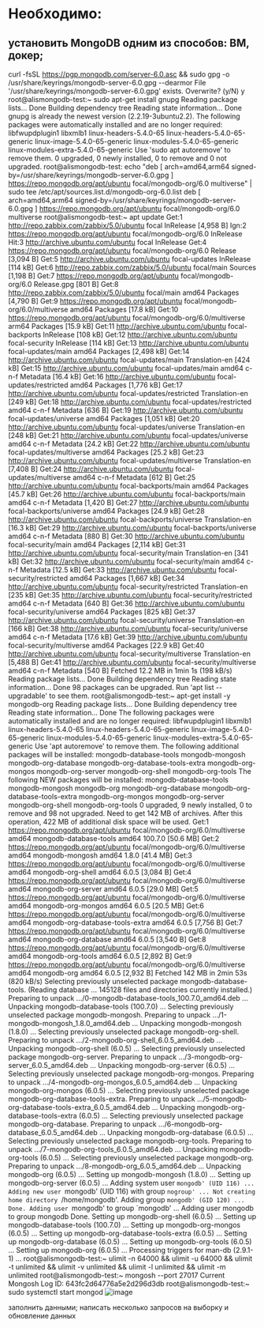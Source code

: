 # Необходимо:

## установить MongoDB одним из способов: ВМ, докер;
curl -fsSL https://pgp.mongodb.com/server-6.0.asc && sudo gpg -o /usr/share/keyrings/mongodb-server-6.0.gpg  --dearmor
File '/usr/share/keyrings/mongodb-server-6.0.gpg' exists. Overwrite? (y/N) y
root@alismongodb-test:~ sudo apt-get install gnupg
Reading package lists... Done
Building dependency tree
Reading state information... Done
gnupg is already the newest version (2.2.19-3ubuntu2.2).
The following packages were automatically installed and are no longer required:
  libfwupdplugin1 libxmlb1 linux-headers-5.4.0-65 linux-headers-5.4.0-65-generic linux-image-5.4.0-65-generic linux-modules-5.4.0-65-generic linux-modules-extra-5.4.0-65-generic
Use 'sudo apt autoremove' to remove them.
0 upgraded, 0 newly installed, 0 to remove and 0 not upgraded.
root@alismongodb-test: echo "deb [ arch=amd64,arm64 signed-by=/usr/share/keyrings/mongodb-server-6.0.gpg ] https://repo.mongodb.org/apt/ubuntu focal/mongodb-org/6.0 multiverse" | sudo tee /etc/apt/sources.list.d/mongodb-org-6.0.list
deb [ arch=amd64,arm64 signed-by=/usr/share/keyrings/mongodb-server-6.0.gpg ] https://repo.mongodb.org/apt/ubuntu focal/mongodb-org/6.0 multiverse
root@alismongodb-test:~ apt update
Get:1 http://repo.zabbix.com/zabbix/5.0/ubuntu focal InRelease [4,958 B]
Ign:2 https://repo.mongodb.org/apt/ubuntu focal/mongodb-org/6.0 InRelease
Hit:3 http://archive.ubuntu.com/ubuntu focal InRelease
Get:4 https://repo.mongodb.org/apt/ubuntu focal/mongodb-org/6.0 Release [3,094 B]
Get:5 http://archive.ubuntu.com/ubuntu focal-updates InRelease [114 kB]
Get:6 http://repo.zabbix.com/zabbix/5.0/ubuntu focal/main Sources [1,198 B]
Get:7 https://repo.mongodb.org/apt/ubuntu focal/mongodb-org/6.0 Release.gpg [801 B]
Get:8 http://repo.zabbix.com/zabbix/5.0/ubuntu focal/main amd64 Packages [4,790 B]
Get:9 https://repo.mongodb.org/apt/ubuntu focal/mongodb-org/6.0/multiverse amd64 Packages [17.8 kB]
Get:10 https://repo.mongodb.org/apt/ubuntu focal/mongodb-org/6.0/multiverse arm64 Packages [15.9 kB]
Get:11 http://archive.ubuntu.com/ubuntu focal-backports InRelease [108 kB]
Get:12 http://archive.ubuntu.com/ubuntu focal-security InRelease [114 kB]
Get:13 http://archive.ubuntu.com/ubuntu focal-updates/main amd64 Packages [2,498 kB]
Get:14 http://archive.ubuntu.com/ubuntu focal-updates/main Translation-en [424 kB]
Get:15 http://archive.ubuntu.com/ubuntu focal-updates/main amd64 c-n-f Metadata [16.4 kB]
Get:16 http://archive.ubuntu.com/ubuntu focal-updates/restricted amd64 Packages [1,776 kB]
Get:17 http://archive.ubuntu.com/ubuntu focal-updates/restricted Translation-en [249 kB]
Get:18 http://archive.ubuntu.com/ubuntu focal-updates/restricted amd64 c-n-f Metadata [636 B]
Get:19 http://archive.ubuntu.com/ubuntu focal-updates/universe amd64 Packages [1,051 kB]
Get:20 http://archive.ubuntu.com/ubuntu focal-updates/universe Translation-en [248 kB]
Get:21 http://archive.ubuntu.com/ubuntu focal-updates/universe amd64 c-n-f Metadata [24.2 kB]
Get:22 http://archive.ubuntu.com/ubuntu focal-updates/multiverse amd64 Packages [25.2 kB]
Get:23 http://archive.ubuntu.com/ubuntu focal-updates/multiverse Translation-en [7,408 B]
Get:24 http://archive.ubuntu.com/ubuntu focal-updates/multiverse amd64 c-n-f Metadata [612 B]
Get:25 http://archive.ubuntu.com/ubuntu focal-backports/main amd64 Packages [45.7 kB]
Get:26 http://archive.ubuntu.com/ubuntu focal-backports/main amd64 c-n-f Metadata [1,420 B]
Get:27 http://archive.ubuntu.com/ubuntu focal-backports/universe amd64 Packages [24.9 kB]
Get:28 http://archive.ubuntu.com/ubuntu focal-backports/universe Translation-en [16.3 kB]
Get:29 http://archive.ubuntu.com/ubuntu focal-backports/universe amd64 c-n-f Metadata [880 B]
Get:30 http://archive.ubuntu.com/ubuntu focal-security/main amd64 Packages [2,114 kB]
Get:31 http://archive.ubuntu.com/ubuntu focal-security/main Translation-en [341 kB]
Get:32 http://archive.ubuntu.com/ubuntu focal-security/main amd64 c-n-f Metadata [12.5 kB]
Get:33 http://archive.ubuntu.com/ubuntu focal-security/restricted amd64 Packages [1,667 kB]
Get:34 http://archive.ubuntu.com/ubuntu focal-security/restricted Translation-en [235 kB]
Get:35 http://archive.ubuntu.com/ubuntu focal-security/restricted amd64 c-n-f Metadata [640 B]
Get:36 http://archive.ubuntu.com/ubuntu focal-security/universe amd64 Packages [825 kB]
Get:37 http://archive.ubuntu.com/ubuntu focal-security/universe Translation-en [166 kB]
Get:38 http://archive.ubuntu.com/ubuntu focal-security/universe amd64 c-n-f Metadata [17.6 kB]
Get:39 http://archive.ubuntu.com/ubuntu focal-security/multiverse amd64 Packages [22.9 kB]
Get:40 http://archive.ubuntu.com/ubuntu focal-security/multiverse Translation-en [5,488 B]
Get:41 http://archive.ubuntu.com/ubuntu focal-security/multiverse amd64 c-n-f Metadata [540 B]
Fetched 12.2 MB in 1min 1s (198 kB/s)
Reading package lists... Done
Building dependency tree
Reading state information... Done
98 packages can be upgraded. Run 'apt list --upgradable' to see them.
root@alismongodb-test:~ apt-get install -y mongodb-org
Reading package lists... Done
Building dependency tree
Reading state information... Done
The following packages were automatically installed and are no longer required:
  libfwupdplugin1 libxmlb1 linux-headers-5.4.0-65 linux-headers-5.4.0-65-generic linux-image-5.4.0-65-generic linux-modules-5.4.0-65-generic linux-modules-extra-5.4.0-65-generic
Use 'apt autoremove' to remove them.
The following additional packages will be installed:
  mongodb-database-tools mongodb-mongosh mongodb-org-database mongodb-org-database-tools-extra mongodb-org-mongos mongodb-org-server mongodb-org-shell mongodb-org-tools
The following NEW packages will be installed:
  mongodb-database-tools mongodb-mongosh mongodb-org mongodb-org-database mongodb-org-database-tools-extra mongodb-org-mongos mongodb-org-server mongodb-org-shell mongodb-org-tools
0 upgraded, 9 newly installed, 0 to remove and 98 not upgraded.
Need to get 142 MB of archives.
After this operation, 422 MB of additional disk space will be used.
Get:1 https://repo.mongodb.org/apt/ubuntu focal/mongodb-org/6.0/multiverse amd64 mongodb-database-tools amd64 100.7.0 [50.6 MB]
Get:2 https://repo.mongodb.org/apt/ubuntu focal/mongodb-org/6.0/multiverse amd64 mongodb-mongosh amd64 1.8.0 [41.4 MB]
Get:3 https://repo.mongodb.org/apt/ubuntu focal/mongodb-org/6.0/multiverse amd64 mongodb-org-shell amd64 6.0.5 [3,084 B]
Get:4 https://repo.mongodb.org/apt/ubuntu focal/mongodb-org/6.0/multiverse amd64 mongodb-org-server amd64 6.0.5 [29.0 MB]
Get:5 https://repo.mongodb.org/apt/ubuntu focal/mongodb-org/6.0/multiverse amd64 mongodb-org-mongos amd64 6.0.5 [20.5 MB]
Get:6 https://repo.mongodb.org/apt/ubuntu focal/mongodb-org/6.0/multiverse amd64 mongodb-org-database-tools-extra amd64 6.0.5 [7,756 B]
Get:7 https://repo.mongodb.org/apt/ubuntu focal/mongodb-org/6.0/multiverse amd64 mongodb-org-database amd64 6.0.5 [3,540 B]
Get:8 https://repo.mongodb.org/apt/ubuntu focal/mongodb-org/6.0/multiverse amd64 mongodb-org-tools amd64 6.0.5 [2,892 B]
Get:9 https://repo.mongodb.org/apt/ubuntu focal/mongodb-org/6.0/multiverse amd64 mongodb-org amd64 6.0.5 [2,932 B]
Fetched 142 MB in 2min 53s (820 kB/s)
Selecting previously unselected package mongodb-database-tools.
(Reading database ... 145128 files and directories currently installed.)
Preparing to unpack .../0-mongodb-database-tools_100.7.0_amd64.deb ...
Unpacking mongodb-database-tools (100.7.0) ...
Selecting previously unselected package mongodb-mongosh.
Preparing to unpack .../1-mongodb-mongosh_1.8.0_amd64.deb ...
Unpacking mongodb-mongosh (1.8.0) ...
Selecting previously unselected package mongodb-org-shell.
Preparing to unpack .../2-mongodb-org-shell_6.0.5_amd64.deb ...
Unpacking mongodb-org-shell (6.0.5) ...
Selecting previously unselected package mongodb-org-server.
Preparing to unpack .../3-mongodb-org-server_6.0.5_amd64.deb ...
Unpacking mongodb-org-server (6.0.5) ...
Selecting previously unselected package mongodb-org-mongos.
Preparing to unpack .../4-mongodb-org-mongos_6.0.5_amd64.deb ...
Unpacking mongodb-org-mongos (6.0.5) ...
Selecting previously unselected package mongodb-org-database-tools-extra.
Preparing to unpack .../5-mongodb-org-database-tools-extra_6.0.5_amd64.deb ...
Unpacking mongodb-org-database-tools-extra (6.0.5) ...
Selecting previously unselected package mongodb-org-database.
Preparing to unpack .../6-mongodb-org-database_6.0.5_amd64.deb ...
Unpacking mongodb-org-database (6.0.5) ...
Selecting previously unselected package mongodb-org-tools.
Preparing to unpack .../7-mongodb-org-tools_6.0.5_amd64.deb ...
Unpacking mongodb-org-tools (6.0.5) ...
Selecting previously unselected package mongodb-org.
Preparing to unpack .../8-mongodb-org_6.0.5_amd64.deb ...
Unpacking mongodb-org (6.0.5) ...
Setting up mongodb-mongosh (1.8.0) ...
Setting up mongodb-org-server (6.0.5) ...
Adding system user `mongodb' (UID 116) ...
Adding new user `mongodb' (UID 116) with group `nogroup' ...
Not creating home directory `/home/mongodb'.
Adding group `mongodb' (GID 120) ...
Done.
Adding user `mongodb' to group `mongodb' ...
Adding user mongodb to group mongodb
Done.
Setting up mongodb-org-shell (6.0.5) ...
Setting up mongodb-database-tools (100.7.0) ...
Setting up mongodb-org-mongos (6.0.5) ...
Setting up mongodb-org-database-tools-extra (6.0.5) ...
Setting up mongodb-org-database (6.0.5) ...
Setting up mongodb-org-tools (6.0.5) ...
Setting up mongodb-org (6.0.5) ...
Processing triggers for man-db (2.9.1-1) ...
root@alismongodb-test:~ ulimit -n 64000 && ulimit -u 64000 && ulimit -t unlimited && ulimit -v unlimited && ulimit -l unlimited && ulimit -m unlimited
root@alismongodb-test:~ mongosh --port 27017
Current Mongosh Log ID: 643fc2d64776a5e2d296d3db
root@alismongodb-test:~ sudo systemctl start mongod
![image](https://user-images.githubusercontent.com/102989024/233048364-ee533e62-c1bf-4d7e-8045-8cf0d9ce8b87.png)

заполнить данными;
написать несколько запросов на выборку и обновление данных
